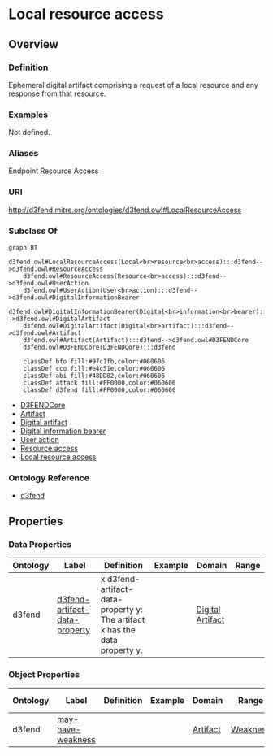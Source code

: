 # Local resource access

## Overview

### Definition
Ephemeral digital artifact comprising a request of a local resource and any response from that resource.

### Examples
Not defined.

### Aliases
Endpoint Resource Access

### URI
http://d3fend.mitre.org/ontologies/d3fend.owl#LocalResourceAccess

### Subclass Of
```mermaid
graph BT
    d3fend.owl#LocalResourceAccess(Local<br>resource<br>access):::d3fend-->d3fend.owl#ResourceAccess
    d3fend.owl#ResourceAccess(Resource<br>access):::d3fend-->d3fend.owl#UserAction
    d3fend.owl#UserAction(User<br>action):::d3fend-->d3fend.owl#DigitalInformationBearer
    d3fend.owl#DigitalInformationBearer(Digital<br>information<br>bearer):::d3fend-->d3fend.owl#DigitalArtifact
    d3fend.owl#DigitalArtifact(Digital<br>artifact):::d3fend-->d3fend.owl#Artifact
    d3fend.owl#Artifact(Artifact):::d3fend-->d3fend.owl#D3FENDCore
    d3fend.owl#D3FENDCore(D3FENDCore):::d3fend
    
    classDef bfo fill:#97c1fb,color:#060606
    classDef cco fill:#e4c51e,color:#060606
    classDef abi fill:#48DD82,color:#060606
    classDef attack fill:#FF0000,color:#060606
    classDef d3fend fill:#FF0000,color:#060606
```

- [D3FENDCore](/docs/ontology/reference/model/D3FENDCore/D3FENDCore.md)
- [Artifact](/docs/ontology/reference/model/D3FENDCore/Artifact/Artifact.md)
- [Digital artifact](/docs/ontology/reference/model/D3FENDCore/Artifact/Digital%20artifact/Digital%20artifact.md)
- [Digital information bearer](/docs/ontology/reference/model/D3FENDCore/Artifact/Digital%20artifact/Digital%20information%20bearer/Digital%20information%20bearer.md)
- [User action](/docs/ontology/reference/model/D3FENDCore/Artifact/Digital%20artifact/Digital%20information%20bearer/User%20action/User%20action.md)
- [Resource access](/docs/ontology/reference/model/D3FENDCore/Artifact/Digital%20artifact/Digital%20information%20bearer/User%20action/Resource%20access/Resource%20access.md)
- [Local resource access](/docs/ontology/reference/model/D3FENDCore/Artifact/Digital%20artifact/Digital%20information%20bearer/User%20action/Resource%20access/Local%20resource%20access/Local%20resource%20access.md)


### Ontology Reference
- [d3fend](http://d3fend.mitre.org/ontologies/d3fend.owl#)

## Properties
### Data Properties
| Ontology | Label | Definition | Example | Domain | Range |
|----------|-------|------------|---------|--------|-------|
| d3fend | [d3fend-artifact-data-property](http://d3fend.mitre.org/ontologies/d3fend.owl#d3fend-artifact-data-property) | x d3fend-artifact-data-property y: The artifact x has the data property y. |  | [Digital Artifact](/docs/ontology/reference/model/D3FENDCore/Artifact/Digital%20artifact/Digital%20artifact.md) | []() |

### Object Properties
| Ontology | Label | Definition | Example | Domain | Range | Inverse Of |
|----------|-------|------------|---------|--------|-------|------------|
| d3fend | [may-have-weakness](http://d3fend.mitre.org/ontologies/d3fend.owl#may-have-weakness) |  |  | [Artifact](/docs/ontology/reference/model/D3FENDCore/Artifact/Artifact.md) | [Weakness](/docs/ontology/reference/model/D3FENDCore/Weakness/Weakness.md) | []() |

